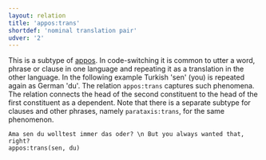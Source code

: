 ```yaml
---
layout: relation
title: 'appos:trans'
shortdef: 'nominal translation pair'
udver: '2'
---
```


This is a subtype of  [appos](). 
In code-switching it is common to utter a word, phrase or clause in one language and repeating it as a translation in the other language. 
In the following example Turkish 'sen' (you) is repeated again as German 'du'. The relation `appos:trans` captures
such phenomena. The relation connects the head of the second constituent to the head of the first constituent as a dependent.
Note that there is a separate subtype for clauses and other phrases, namely `parataxis:trans`, for the same phenomenon.


~~~ sdparse
Ama sen du wolltest immer das oder? \n But you always wanted that, right?
appos:trans(sen, du)
~~~
